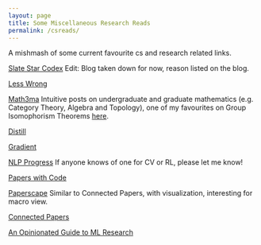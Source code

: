 ```yaml
---
layout: page
title: Some Miscellaneous Research Reads
permalink: /csreads/
---
```


A mishmash of some current favourite cs and research related links. 

[Slate Star Codex](https://slatestarcodex.com/) 
Edit: Blog taken down for now, reason listed on the blog. 

[Less Wrong](https://www.lesswrong.com/)

[Math3ma](https://www.math3ma.com/categories)
Intuitive posts on undergraduate and graduate mathematics (e.g. Category Theory, Algebra and Topology), one of my favourites on Group Isomophorism Theorems [here](https://www.math3ma.com/blog/the-first-isomorphism-theorem-intuitively). 

[Distill](https://distill.pub/)

[Gradient](https://thegradient.pub/)

[NLP Progress](http://nlpprogress.com/) 
If anyone knows of one for CV or RL, please let me know! 

[Papers with Code](https://paperswithcode.com/)

[Paperscape](https://paperscape.org/)
Similar to Connected Papers, with visualization, interesting for macro view.

[Connected Papers](https://www.connectedpapers.com/)

[An Opinionated Guide to ML Research](http://joschu.net/blog/opinionated-guide-ml-research.html)
